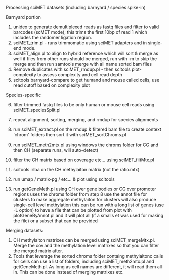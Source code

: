 Processing sciMET datasets (including barnyard / species spike-in)

Barnyard portion
1) unidex to generate demultiplexed reads as fastq files and filter to valid barcodes (scMET mode); this trims the first 10bp of
     read 1 which includes the randomer ligation region.
3) sciMET_trim.pl - runs trimmomatic using sciMET adapters and in single-end mode.
4) sciMET_align.pl to align to hybrid reference which will sort & merge as well
     if files from other runs should be merged, run with -m to skip the merge and then run samtools merge with all name sorted bam files
5) Remove duplicates with sciMET_rmdup.pl - then scitools plot-complexity to assess complexity and cell read depth
6) scitools barnyard-compare to get humand and mouse called cells, use read cutoff based on complexity plot

Species-specific

6) filter trimmed fastq files to be only human or mouse cell reads using sciMET_speciesSplit.pl
7) repeat alignment, sorting, merging, and rmdup for species alignments
8) run sciMET_extract.pl on the rmdup & filtered bam file to create context 'chrom' folders then sort it with sciMET_sortChroms.pl
9) run sciMET_meth2mtx.pl using windows the chroms folder for CG and then CH (separate runs, will auto-detect)
10) filter the CH matrix based on coverage etc... using sciMET_filtMtx.pl
11) scitools irlba on the CH methylaiton matrix (not the ratio.mtx)
12) run umap / matrix-pg / etc... & plot using scitools

13) run getGeneMeth.pl using CH over gene bodies or CG over promoter regions uses the chroms folder from step 8 use the annot
    file for clusters to make aggregate methylaiton for clusters will also produce single-cell level methylation
    this can be run with a long list of genes (use -L option) to have a file that can be plotted from
	plot with plotGeneByAnnot.pl and it will plot all (if a smalls et was used for making the file) or a subset that can be provided

Merging datasets:
1) CH methylaiton matrixes can be merged using sciMET_mergeMtx.pl. Merge the cov and the methylation level matrixes so that
   you can filter the merged matrix after.
2) Tools that leverage the sorted chroms folder containg methylaitonc calls for cells can use a list of folders, including
   sciMET_meth2mtx.pl and getGeneMeth.pl. As long as cell names are different, it will read them all in. This can be done
   instead of merging matrixes etc.